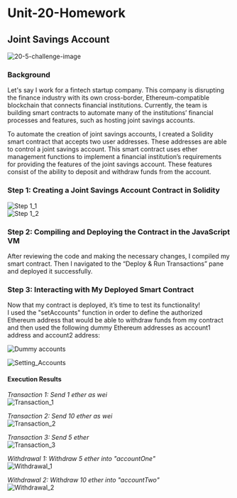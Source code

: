# Unit-20-Homework
## Joint Savings Account
![20-5-challenge-image](https://user-images.githubusercontent.com/93611442/162860418-57def762-7359-4900-bd22-4a3a4ee2da9a.png)  
### Background
Let's say I work for a fintech startup company. This company is disrupting the finance industry with its own cross-border, Ethereum-compatible blockchain that connects financial institutions. Currently, the team is building smart contracts to automate many of the institutions’ financial processes and features, such as hosting joint savings accounts.

To automate the creation of joint savings accounts, I created a Solidity smart contract that accepts two user addresses. These addresses are able to control a joint savings account. This smart contract uses ether management functions to implement a financial institution’s requirements for providing the features of the joint savings account. These features consist of the ability to deposit and withdraw funds from the account.  

### Step 1: Creating a Joint Savings Account Contract in Solidity  
![Step 1_1](https://user-images.githubusercontent.com/93611442/163310050-c9344cfb-c1b8-45ee-80c0-4181775083d1.jpg)  
![Step 1_2](https://user-images.githubusercontent.com/93611442/163310077-b8a6ff6d-d026-4e6e-9fbd-55818633f869.jpg)  

### Step 2: Compiling and Deploying the Contract in the JavaScript VM  
After reviewing the code and making the necessary changes, I compiled my smart contract. Then I navigated to the “Deploy & Run Transactions” pane and deployed it successfully.  

### Step 3: Interacting with My Deployed Smart Contract  
Now that my contract is deployed, it’s time to test its functionality!  
I used the "setAccounts" function in order to define the authorized Ethereum address that would be able to withdraw funds from my contract and then used the following dummy Ethereum addresses as account1 address and account2 address:  

![Dummy accounts](https://user-images.githubusercontent.com/93611442/163311389-b8602e59-5feb-479d-964a-41b6aa4377b8.jpg)  

![Setting_Accounts](https://user-images.githubusercontent.com/93611442/163312672-7749dd8c-6234-4f41-850b-2a8ffd762c21.jpg)


#### Execution Results  
*Transaction 1: Send 1 ether as wei*  
![Transaction_1](https://user-images.githubusercontent.com/93611442/163311588-bc5b4725-a23d-4781-bc36-1926c93e16b9.jpg)  

*Transaction 2: Send 10 ether as wei*  
![Transaction_2](https://user-images.githubusercontent.com/93611442/163311632-ef16fc9d-2dad-4ca1-9ca3-30761ad13de0.jpg)  

*Transaction 3: Send 5 ether*  
![Transaction_3](https://user-images.githubusercontent.com/93611442/163311700-06c6afd3-8710-47c8-9ac3-66bdb38e2276.jpg)  

*Withdrawal 1: Withdraw 5 ether into "accountOne"*  
![Withdrawal_1](https://user-images.githubusercontent.com/93611442/163311861-38da1c53-ed83-48fb-9b6a-c050cc4f3c47.jpg)  

*Withdrawal 2: Withdraw 10 ether into "accountTwo"*  
![Withdrawal_2](https://user-images.githubusercontent.com/93611442/163311929-caf6c579-ab19-4b3f-b776-fad292e85c11.jpg)





